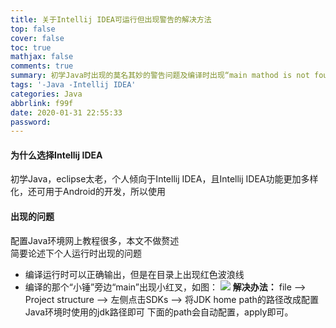 ```yaml
---
title: 关于Intellij IDEA可运行但出现警告的解决方法
top: false
cover: false
toc: true
mathjax: false
comments: true
summary: 初学Java时出现的莫名其妙的警告问题及编译时出现“main mathod is not found in class”错误的解决方案
tags: '-Java -Intellij IDEA'
categories: Java
abbrlink: f99f
date: 2020-01-31 22:55:33
password:
---
```

#### 为什么选择Intellij IDEA

初学Java，eclipse太老，个人倾向于Intellij IDEA，且Intellij IDEA功能更加多样化，还可用于Android的开发，所以使用

#### 出现的问题

配置Java环境网上教程很多，本文不做赘述   
简要论述下个人运行时出现的问题   
+ 编译运行时可以正确输出，但是在目录上出现红色波浪线
+ 编译的那个“小锤”旁边“main”出现小红叉，如图：
![](https://note.youdao.com/yws/api/personal/file/WEB48e9a8ebd374ee5ea08b1e35a43b8aad?method=download&shareKey=6c8cc2337794a7ee982cd99bd2a9ad00)
**解决办法：**
file --> Project structure --> 左侧点击SDKs --> 将JDK home path的路径改成配置Java环境时使用的jdk路径即可
下面的path会自动配置，apply即可。 


